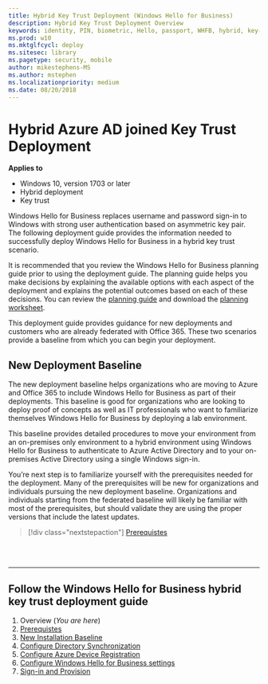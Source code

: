 ```yaml
---
title: Hybrid Key Trust Deployment (Windows Hello for Business)
description: Hybrid Key Trust Deployment Overview
keywords: identity, PIN, biometric, Hello, passport, WHFB, hybrid, key-trust
ms.prod: w10
ms.mktglfcycl: deploy
ms.sitesec: library
ms.pagetype: security, mobile
author: mikestephens-MS
ms.author: mstephen
ms.localizationpriority: medium
ms.date: 08/20/2018
---
```

# Hybrid Azure AD joined Key Trust Deployment

**Applies to**
-   Windows 10, version 1703 or later
-   Hybrid deployment
-   Key trust

 
Windows Hello for Business replaces username and password sign-in to Windows with strong user authentication based on asymmetric key pair. The following deployment guide provides the information needed to successfully deploy Windows Hello for Business in a hybrid key trust scenario.

It is recommended that you review the Windows Hello for Business planning guide prior to using the deployment guide.  The planning guide helps you make decisions by explaining the available options with each aspect of the deployment and explains the potential outcomes based on each of these decisions.  You can review the [planning guide](https://docs.microsoft.com/windows/access-protection/hello-for-business/hello-planning-guide) and download the [planning worksheet](https://go.microsoft.com/fwlink/?linkid=852514).

This deployment guide provides guidance for new deployments and customers who are already federated with Office 365.  These two scenarios provide a baseline from which you can begin your deployment.

## New Deployment Baseline ##
The new deployment baseline helps organizations who are moving to Azure and Office 365 to include Windows Hello for Business as part of their deployments.  This baseline is good for organizations who are looking to deploy proof of concepts as well as IT professionals who want to familiarize themselves Windows Hello for Business by deploying a lab environment.
 
This baseline provides detailed procedures to move your environment from an on-premises only environment to a hybrid environment using Windows Hello for Business to authenticate to Azure Active Directory and to your on-premises Active Directory using a single Windows sign-in.
 
You’re next step is to familiarize yourself with the prerequisites needed for the deployment.  Many of the prerequisites will be new for organizations and individuals pursuing the new deployment baseline. Organizations and individuals starting from the federated baseline will likely be familiar with most of the prerequisites, but should validate they are using the proper versions that include the latest updates.

> [!div class="nextstepaction"]
> [Prerequistes](hello-hybrid-key-trust-prereqs.md)

<br><br>

<hr>

## Follow the Windows Hello for Business hybrid key trust deployment guide
1. Overview (*You are here*)
2. [Prerequistes](hello-hybrid-key-trust-prereqs.md)
3. [New Installation Baseline](hello-hybrid-key-new-install.md)
4. [Configure Directory Synchronization](hello-hybrid-key-trust-dirsync.md)
5. [Configure Azure Device Registration](hello-hybrid-key-trust-devreg.md)
6. [Configure Windows Hello for Business settings](hello-hybrid-key-whfb-settings.md)
7. [Sign-in and Provision](hello-hybrid-key-whfb-provision.md)